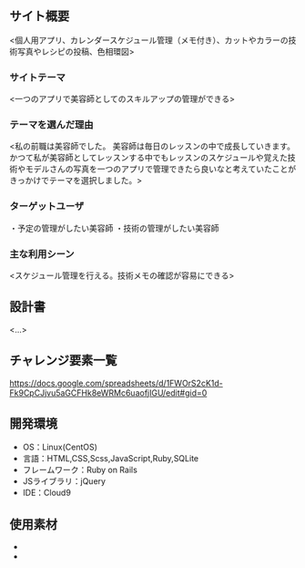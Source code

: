 ## <HairSkill>

## サイト概要
<個人用アプリ、カレンダースケジュール管理（メモ付き）、カットやカラーの技術写真やレシピの投稿、色相環図>

### サイトテーマ
<一つのアプリで美容師としてのスキルアップの管理ができる>

### テーマを選んだ理由
<私の前職は美容師でした。
美容師は毎日のレッスンの中で成長していきます。
かつて私が美容師としてレッスンする中でもレッスンのスケジュールや覚えた技術やモデルさんの写真を一つのアプリで管理できたら良いなと考えていたことがきっかけでテーマを選択しました。>

### ターゲットユーザ
・予定の管理がしたい美容師
・技術の管理がしたい美容師
### 主な利用シーン
<スケジュール管理を行える。技術メモの確認が容易にできる>

## 設計書
<...>

## チャレンジ要素一覧
https://docs.google.com/spreadsheets/d/1FWOrS2cK1d-Fk9CpCJjvu5aGCFHk8eWRMc6uaofjIGU/edit#gid=0

## 開発環境
- OS：Linux(CentOS)
- 言語：HTML,CSS,Scss,JavaScript,Ruby,SQLite
- フレームワーク：Ruby on Rails
- JSライブラリ：jQuery
- IDE：Cloud9

## 使用素材
- 
- 
